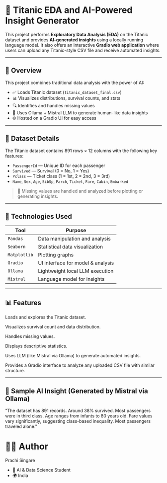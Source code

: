 
# 🚢 Titanic EDA and AI-Powered Insight Generator

This project performs **Exploratory Data Analysis (EDA)** on the Titanic dataset and provides **AI-generated insights** using a locally running language model. It also offers an interactive **Gradio web application** where users can upload any Titanic-style CSV file and receive automated insights.

---

## 📌 Overview

This project combines traditional data analysis with the power of AI:

- ✅ Loads Titanic dataset (`titanic_dataset_final.csv`)
- 📊 Visualizes distributions, survival counts, and stats
- 🔍 Identifies and handles missing values
- 🧠 Uses Ollama + Mistral LLM to generate human-like data insights
- 🌐 Hosted on a Gradio UI for easy access

---

## 📁 Dataset Details

The Titanic dataset contains 891 rows × 12 columns with the following key features:

- `PassengerId` — Unique ID for each passenger  
- `Survived` — Survival (0 = No, 1 = Yes)  
- `Pclass` — Ticket class (1 = 1st, 2 = 2nd, 3 = 3rd)  
- `Name`, `Sex`, `Age`, `SibSp`, `Parch`, `Ticket`, `Fare`, `Cabin`, `Embarked`  

> 🔎 Missing values are handled and analyzed before plotting or generating insights.

---

## 🧪 Technologies Used

| Tool          | Purpose                          |
|---------------|----------------------------------|
| `Pandas`      | Data manipulation and analysis   |
| `Seaborn`     | Statistical data visualization   |
| `Matplotlib`  | Plotting graphs                  |
| `Gradio`      | UI interface for model & analysis|
| `Ollama`      | Lightweight local LLM execution  |
| `Mistral`     | Language model for insights      |

---

## 📊 Features

Loads and explores the Titanic dataset.

Visualizes survival count and data distribution.

Handles missing values.

Displays descriptive statistics.

Uses LLM (like Mistral via Ollama) to generate automated insights.

Provides a Gradio interface to analyze any uploaded CSV file with similar structure.

---

## 🧠 Sample AI Insight (Generated by Mistral via Ollama)
"The dataset has 891 records. Around 38% survived. Most passengers were in third class. Age ranges from infants to 80 years old. Fare values vary significantly, suggesting class-based inequality. Most passengers traveled alone."




# 🧑‍💻 Author
Prachi Singare
- 💼 AI & Data Science Student
- 🌍 India





